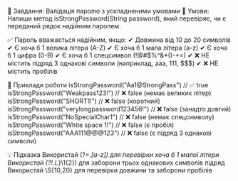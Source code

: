 🔹 Завдання: Валідація паролю з ускладненими умовами
📌 Умови:
Напиши метод isStrongPassword(String password),
який перевіряє, чи є переданий рядок надійним паролем.

✅ Пароль вважається надійним, якщо:
✔ Довжина від 10 до 20 символів
✔ Є хоча б 1 велика літера (A-Z)
✔ Є хоча б 1 мала літера (a-z)
✔ Є хоча б 1 цифра (0-9)
✔ Є хоча б 1 спецсимвол (!@#$%^&*()-+=)
✔ ❌ НЕ містить підряд 3 однакові символи (наприклад, aaa, 111, $$$)
✔ ❌ НЕ містить пробілів

📌 Приклади роботи
isStrongPassword("Aa1@StrongPass")     // ✅ true
isStrongPassword("Weakpass123!")       // ❌ false (немає великих літер)
isStrongPassword("SHORT1!")            // ❌ false (короткий)
isStrongPassword("verylongpassword123456!") // ❌ false (занадто довгий)
isStrongPassword("NoSpecialChar1")     // ❌ false (немає спецсимволу)
isStrongPassword("White space 1!")     // ❌ false (є пробіл)
isStrongPassword("AAA111@@@123")       // ❌ false (є підряд 3 однакові символи)

💡 Підказка
Використай (?=.*[a-z]) для перевірки хоча б 1 малої літери
Використай (?!.*(.)\1{2}) для заборони трьох однакових символів підряд
Використай \\S{10,20} для перевірки довжини та заборони пробілів
